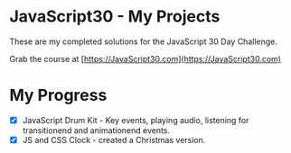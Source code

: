 ﻿# JavaScript30 - My Projects

These are my completed solutions for the JavaScript 30 Day Challenge.

Grab the course at [https://JavaScript30.com](https://JavaScript30.com)

# My Progress

- [x] JavaScript Drum Kit - Key events, playing audio, listening for transitionend and animationend events.
- [x] JS and CSS Clock - created a Christmas version.
